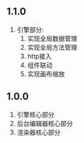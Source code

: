 ## 1.1.0
1. 引擎部分: 
    1. 实现全局数据管理
    2. 实现全局方法管理
    3. http接入
    4. 组件联动
    5. 实现画布缩放

## 1.0.0
1. 引擎核心部分
2. 后台编辑器核心部分
3. 渲染器核心部分
